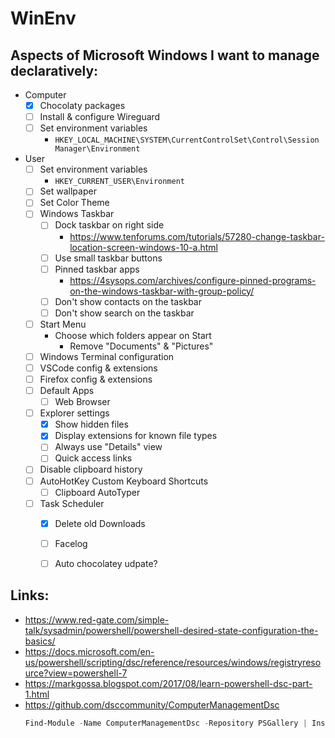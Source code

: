# WinEnv


## Aspects of Microsoft Windows I want to manage declaratively:
- Computer
    - [x] Chocolaty packages
    - [ ] Install & configure Wireguard
    - [ ] Set environment variables
        - `HKEY_LOCAL_MACHINE\SYSTEM\CurrentControlSet\Control\Session Manager\Environment`

- User
    - [ ] Set environment variables
        - `HKEY_CURRENT_USER\Environment`
    - [ ] Set wallpaper
    - [ ] Set Color Theme
    - [ ] Windows Taskbar
        - [ ] Dock taskbar on right side
            - https://www.tenforums.com/tutorials/57280-change-taskbar-location-screen-windows-10-a.html
        - [ ] Use small taskbar buttons
        - [ ] Pinned taskbar apps
            - https://4sysops.com/archives/configure-pinned-programs-on-the-windows-taskbar-with-group-policy/
        - [ ] Don't show contacts on the taskbar
        - [ ] Don't show search on the taskbar
    - [ ] Start Menu
        - Choose which folders appear on Start
            -   Remove "Documents" & "Pictures"
    - [ ] Windows Terminal configuration
    - [ ] VSCode config & extensions
    - [ ] Firefox config & extensions
    - [ ] Default Apps
        - [ ] Web Browser
    - [ ] Explorer settings
        - [x] Show hidden files
        - [x] Display extensions for known file types
        - [ ] Always use "Details" view
        - [ ] Quick access links
    - [ ] Disable clipboard history
    - [ ] AutoHotKey Custom Keyboard Shortcuts
        - [ ] Clipboard AutoTyper
    - [ ] Task Scheduler
        - [x] Delete old Downloads
        - [ ]  Facelog
        - [ ]  Auto chocolatey udpate?



## Links:

- https://www.red-gate.com/simple-talk/sysadmin/powershell/powershell-desired-state-configuration-the-basics/
- https://docs.microsoft.com/en-us/powershell/scripting/dsc/reference/resources/windows/registryresource?view=powershell-7
- https://markgossa.blogspot.com/2017/08/learn-powershell-dsc-part-1.html
- https://github.com/dsccommunity/ComputerManagementDsc
    ```powershell
    Find-Module -Name ComputerManagementDsc -Repository PSGallery | Install-Module
    ```
